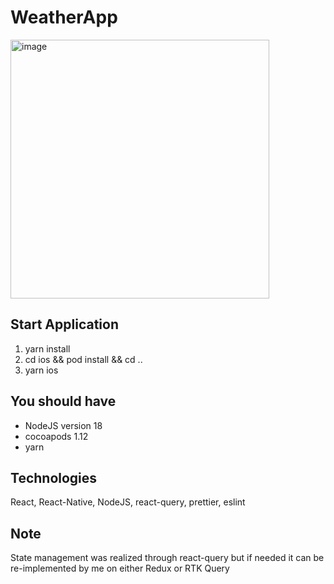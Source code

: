 # WeatherApp

<img width="414" alt="image" src="https://github.com/Metprox/WeatherApp/assets/25321809/8f67eb31-8526-40e2-bd6d-debdd5705eac">


## Start Application

1. yarn install
2. cd ios && pod install && cd ..
3. yarn ios

## You should have

- NodeJS version 18
- cocoapods 1.12
- yarn

## Technologies

React, React-Native, NodeJS, react-query, prettier, eslint

## Note

State management was realized through react-query but if needed it can be re-implemented by me on either Redux or RTK Query
